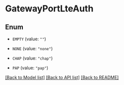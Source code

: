 # GatewayPortLteAuth

## Enum


* `EMPTY` (value: `""`)

* `NONE` (value: `"none"`)

* `CHAP` (value: `"chap"`)

* `PAP` (value: `"pap"`)


[[Back to Model list]](../README.md#documentation-for-models) [[Back to API list]](../README.md#documentation-for-api-endpoints) [[Back to README]](../README.md)


